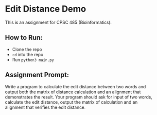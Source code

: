 # Edit Distance Demo
This is an assignment for CPSC 485 (Bioinformatics).
## How to Run:
* Clone the repo
* `cd` into the repo
* Run `python3 main.py`
## Assignment Prompt:
Write a program to calculate the edit distance between two words and output both the matrix of distance calculation and an alignment that demonstrates the result. Your program should ask for input of two words, calculate the edit distance, output the matrix of calculation and an alignment that verifies the edit distance. 